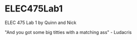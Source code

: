 # ELEC475Lab1
ELEC 475 Lab 1 by Quinn and Nick

"And you got some big titties with a matching ass"
    - Ludacris
